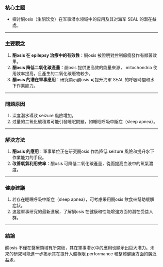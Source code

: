 ### 核心主題  
- 探讨酮osis（生酮饮食）在军事潜水领域中的应用及其对海军 SEAL 的潜在益處。

---

### 主要觀念  
1. **酮osis 在 epilepsy 治療中的有效性**：酮osis 被證明對控制癲癇發作有顯著效果。  
2. **酮osis 降低二氧化碳產量**：酮osis 提供更高效的能量來源， mitochondria 使用效率提高，且產生的二氧化碳廢物較少。  
3. **酮osis 的潛在軍事應用**：研究顯示酮osis 可提升海軍 SEAL 的呼吸時間和水下作業能力。  

---

### 問題原因  
1. 深度潜水導致 seizure 風險增加。  
2. 过量的二氧化碳積累可能引發睡眠問題，如睡眠呼吸中斷症（sleep apnea）。  

---

### 解決方法  
1. **酮osis 的應用**：軍事單位正在研究酮osis 作為降低 seizure 風險和提升水下作業能力的手段。  
2. **改善氧氣利用效率**：酮osis 可降低二氧化碳產量，從而提高血液中的氧氣濃度。  

---

### 健康建議  
1. 若存在睡眠呼吸中斷症（sleep apnea），可考慮采用酮osis 飲食來幫助缓解症状。  
2. 追蹤軍事研究的最新進展，了解酮osis 在健康和性能增強方面的潛在受益人群。  

---

### 結論  
酮osis 不僅在醫療領域有所突破，其在軍事潜水中的應用也顯示出巨大潛力。未來的研究可能進一步揭示其在提升人體極限.performance 和整體健康方面的廣泛益處。